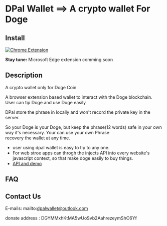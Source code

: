 # DPal Wallet ==> A crypto wallet For Doge

## Install
[![Chrome Extension](https://www.google.com/chrome/static/images/chrome-logo.svg)](https://996.icu)

__Stay tune:__ Microsoft Edge extension comming soon

## Description

A crypto wallet only for Doge Coin

A browser extension based wallet to interact with the Doge blockchain. User can tip Doge and use Doge easily

DPal store the phrase in locally and won't record the private key in the server.

So your Doge is your Doge, but keep the phrase(12 words) safe in your own way it's necessary. Your can use your own Phrase  
recovery the wallet at any time.

* user using dpal wallet is easy to tip to any one.
* For web stroe apps can throgh the injects API into every website's javascript context, so that make doge easily to buy things.
* [API and demo](./api.md)

## FAQ

## Contact Us

E-mails: mailto:dpalwallet@outlook.com

donate address : DGYMMxhKtMA5wUoSvb2AahrezeymShC6Yf

